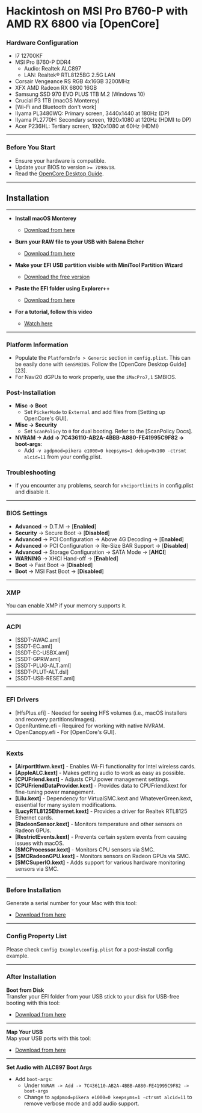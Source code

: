 

# Hackintosh on MSI Pro B760-P with AMD RX 6800 via [OpenCore]

### **Hardware Configuration**

* I7 12700KF
* MSI Pro B760-P DDR4
  * Audio: Realtek ALC897
  * LAN: Realtek® RTL8125BG 2.5G LAN
* Corsair Vengeance RS RGB 4x16GB 3200MHz
* XFX AMD Radeon RX 6800 16GB
* Samsung SSD 970 EVO PLUS 1TB M.2 (Windows 10)
* Crucial P3 1TB (macOS Monterey)
* [Wi-Fi and Bluetooth don't work]
* IIyama PL3480WQ: Primary screen, 3440x1440 at 180Hz (DP)
* IIyama PL2770H: Secondary screen, 1920x1080 at 120Hz (HDMI to DP)
* Acer P236HL: Tertiary screen, 1920x1080 at 60Hz (HDMI)

---

### **Before You Start**

* Ensure your hardware is compatible.
* Update your BIOS to version `>= 7D98v18`.
* Read the [OpenCore Desktop Guide](https://dortania.github.io/OpenCore-Install-Guide/prerequisites.html).

---

## Installation

---

* **Install macOS Monterey**
  - [Download from here](https://www.olarila.com/topic/6278-olarila-vanilla-images-macos-installer/)

* **Burn your RAW file to your USB with Balena Etcher**
  - [Download from here](https://etcher.balena.io/)

* **Make your EFI USB partition visible with MiniTool Partition Wizard**
  - [Download the free version](https://www.partitionwizard.com/)

* **Paste the EFI folder using Explorer++**
  - [Download from here](https://explorerplusplus.com/download)

* **For a tutorial, follow this video**
  - [Watch here](https://www.youtube.com/watch?v=BfcdklKjvY4)

---
### Platform Information

- Populate the `PlatformInfo > Generic` section in `config.plist`. This can be easily done with `GenSMBIOS`. Follow the [OpenCore Desktop Guide][23].
- For Navi20 dGPUs to work properly, use the `iMacPro7,1` SMBIOS.

### Post-Installation

- **Misc -> Boot**
  - Set `PickerMode` to `External` and add files from [Setting up OpenCore's GUI].
- **Misc -> Security**
  - Set `ScanPolicy` to `0` for dual booting. Refer to the [ScanPolicy Docs].
- **NVRAM -> Add -> 7C436110-AB2A-4BBB-A880-FE41995C9F82 -> boot-args**:
  - Add `-v agdpmod=pikera e1000=0 keepsyms=1 debug=0x100 -ctrsmt alcid=11` from your config.plist.
    
### Troubleshooting

- If you encounter any problems, search for `xhciportlimits` in config.plist and disable it.

---
### BIOS Settings

* **Advanced** → D.T.M → [**Enabled**]
* **Security** → Secure Boot → [**Disabled**]
* **Advanced** → PCI Configuration → Above 4G Decoding → [**Enabled**]
* **Advanced** → PCI Configuration → Re-Size BAR Support → [**Disabled**]
* **Advanced** → Storage Configuration → SATA Mode → [**AHCI**]
* **WARNING** → XHCI Hand-off → [**Enabled**]
* **Boot** → Fast Boot → [**Disabled**]
* **Boot** → MSI Fast Boot → [**Disabled**]

---

### XMP

You can enable XMP if your memory supports it.

  
---

### ACPI

- [SSDT-AWAC.aml]
- [SSDT-EC.aml]
- [SSDT-EC-USBX.aml]
- [SSDT-GPRW.aml]
- [SSDT-PLUG-ALT.aml]
- [SSDT-PLUT-ALT.dsl]
- [SSDT-USB-RESET.aml]
  
---

### EFI Drivers

* [HfsPlus.efi] - Needed for seeing HFS volumes (i.e., macOS installers and recovery partitions/images).
* OpenRuntime.efi - Required for working with native NVRAM.
* OpenCanopy.efi - For [OpenCore's GUI].
  
---

### Kexts

* **[AirportItlwm.kext]** - Enables Wi-Fi functionality for Intel wireless cards.
* **[AppleALC.kext]** - Makes getting audio to work as easy as possible.
* **[CPUFriend.kext]** - Adjusts CPU power management settings.
* **[CPUFriendDataProvider.kext]** - Provides data to CPUFriend.kext for fine-tuning power management.
* **[Lilu.kext]** - Dependency for VirtualSMC.kext and WhateverGreen.kext, essential for many system modifications.
* **[LucyRTL8125Ethernet.kext]** - Provides a driver for Realtek RTL8125 Ethernet cards.
* **[RadeonSensor.kext]** - Monitors temperature and other sensors on Radeon GPUs.
* **[RestrictEvents.kext]** - Prevents certain system events from causing issues with macOS.
* **[SMCProcessor.kext]** - Monitors CPU sensors via SMC.
* **[SMCRadeonGPU.kext]** - Monitors sensors on Radeon GPUs via SMC.
* **[SMCSuperIO.kext]** - Adds support for various hardware monitoring sensors via SMC.

---

### Before Installation

Generate a serial number for your Mac with this tool:  
- [Download from here](https://github.com/corpnewt/GenSMBIOS)

---

### Config Property List

Please check `Config Example\config.plist` for a post-install config example.

---

### After Installation

**Boot from Disk**  
Transfer your EFI folder from your USB stick to your disk for USB-free booting with this tool:  
- [Download from here](https://www.olarila.com/files/Utils/ESP%20Mounter%20Pro.app_v1.9.1.zip)

---

**Map Your USB**  
Map your USB ports with this tool:  
- [Download from here](https://github.com/USBToolBox/tool/releases)

---

**Set Audio with ALC897 Boot Args**

- Add `boot-args`:
  - Under `NVRAM -> Add -> 7C436110-AB2A-4BBB-A880-FE41995C9F82 -> boot-args`
  - Change to `agdpmod=pikera e1000=0 keepsyms=1 -ctrsmt alcid=11` to remove verbose mode and add audio support.


